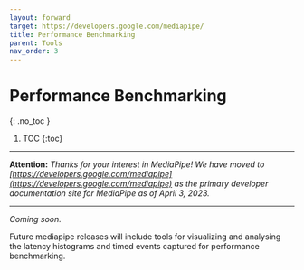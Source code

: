 ```yaml
---
layout: forward
target: https://developers.google.com/mediapipe/
title: Performance Benchmarking
parent: Tools
nav_order: 3
---
```


# Performance Benchmarking
{: .no_toc }

1. TOC
{:toc}
---

**Attention:** *Thanks for your interest in MediaPipe! We have moved to
[https://developers.google.com/mediapipe](https://developers.google.com/mediapipe)
as the primary developer documentation site for MediaPipe as of April 3, 2023.*

---

*Coming soon.*

Future mediapipe releases will include tools for visualizing and analysing the
latency histograms and timed events captured for performance benchmarking.
